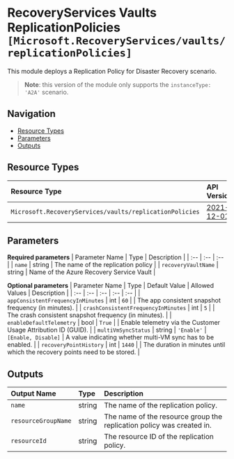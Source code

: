 # RecoveryServices Vaults ReplicationPolicies `[Microsoft.RecoveryServices/vaults/replicationPolicies]`

This module deploys a Replication Policy for Disaster Recovery scenario.

> **Note**: this version of the module only supports the `instanceType: 'A2A'` scenario.

## Navigation

- [Resource Types](#Resource-Types)
- [Parameters](#Parameters)
- [Outputs](#Outputs)

## Resource Types

| Resource Type | API Version |
| :-- | :-- |
| `Microsoft.RecoveryServices/vaults/replicationPolicies` | [2021-12-01](https://docs.microsoft.com/en-us/azure/templates/Microsoft.RecoveryServices/2021-12-01/vaults/replicationPolicies) |

## Parameters

**Required parameters**
| Parameter Name | Type | Description |
| :-- | :-- | :-- |
| `name` | string | The name of the replication policy |
| `recoveryVaultName` | string | Name of the Azure Recovery Service Vault |

**Optional parameters**
| Parameter Name | Type | Default Value | Allowed Values | Description |
| :-- | :-- | :-- | :-- | :-- |
| `appConsistentFrequencyInMinutes` | int | `60` |  | The app consistent snapshot frequency (in minutes). |
| `crashConsistentFrequencyInMinutes` | int | `5` |  | The crash consistent snapshot frequency (in minutes). |
| `enableDefaultTelemetry` | bool | `True` |  | Enable telemetry via the Customer Usage Attribution ID (GUID). |
| `multiVmSyncStatus` | string | `'Enable'` | `[Enable, Disable]` | A value indicating whether multi-VM sync has to be enabled. |
| `recoveryPointHistory` | int | `1440` |  | The duration in minutes until which the recovery points need to be stored. |


## Outputs

| Output Name | Type | Description |
| :-- | :-- | :-- |
| `name` | string | The name of the replication policy. |
| `resourceGroupName` | string | The name of the resource group the replication policy was created in. |
| `resourceId` | string | The resource ID of the replication policy. |
